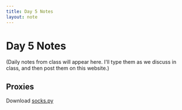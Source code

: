 ```yaml
---
title: Day 5 Notes
layout: note
---
```


# Day 5 Notes

(Daily notes from class will appear here. I'll type them as we discuss in class, and then post them on this website.)

## Proxies

Download [socks.py](/socks.py)

